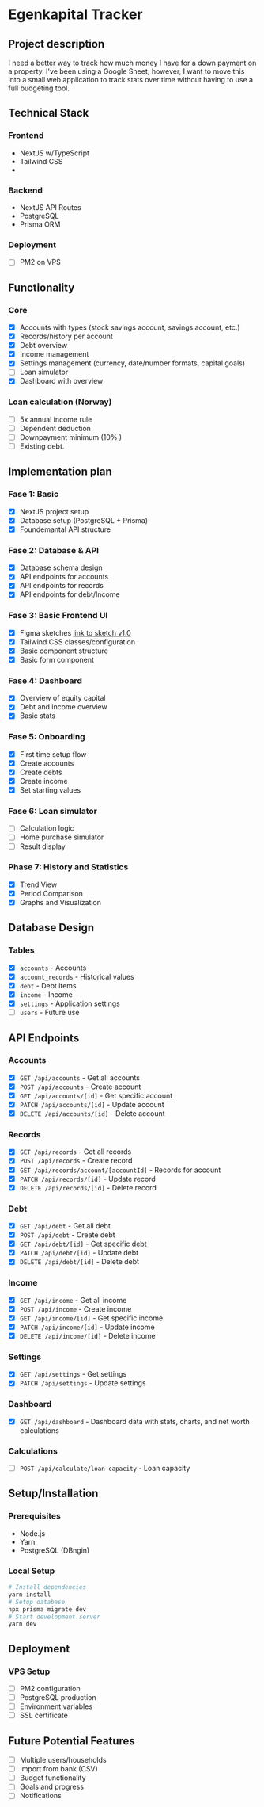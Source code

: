 # Egenkapital Tracker

## Project description
I need a better way to track how much money I have for a down payment on a property. I've been using a Google Sheet; however, I want to move this into a small web application to track stats over time without having to use a full budgeting tool.

## Technical Stack
### Frontend
- NextJS w/TypeScript
- Tailwind CSS
- 

### Backend
- NextJS API Routes
- PostgreSQL
- Prisma ORM

### Deployment
- [ ] PM2 on VPS

## Functionality
### Core
- [x] Accounts with types (stock savings account, savings account, etc.)
- [x] Records/history per account
- [x] Debt overview
- [x] Income management
- [x] Settings management (currency, date/number formats, capital goals)
- [ ] Loan simulator
- [x] Dashboard with overview

### Loan calculation (Norway)
- [ ] 5x annual income rule
- [ ] Dependent deduction
- [ ] Downpayment minimum (10% )
- [ ] Existing debt.

## Implementation plan
### Fase 1: Basic
- [x] NextJS project setup
- [x] Database setup (PostgreSQL + Prisma)
- [x] Foundemantal API structure

### Fase 2: Database & API
- [x] Database schema design
- [x] API endpoints for accounts
- [x] API endpoints for records
- [x] API endpoints for debt/Income

### Fase 3: Basic Frontend UI
- [x] Figma sketches [link to sketch v1.0](https://www.figma.com/design/WmzM4su07X19E3ESEGzRSV/EquityTracker?node-id=0-1&t=k68FtIsCHqWX7rgE-1)
- [x] Tailwind CSS classes/configuration
- [x] Basic component structure
- [x] Basic form component

### Fase 4: Dashboard
- [x] Overview of equity capital
- [x] Debt and income overview
- [x] Basic stats

### Fase 5: Onboarding
- [x] First time setup flow
- [x] Create accounts
- [x] Create debts
- [x] Create income
- [x] Set starting values

### Fase 6: Loan simulator
- [ ] Calculation logic
- [ ] Home purchase simulator
- [ ] Result display

### Phase 7: History and Statistics
- [x] Trend View
- [x] Period Comparison
- [x] Graphs and Visualization

## Database Design
### Tables
- [x] `accounts` - Accounts
- [x] `account_records` - Historical values
- [x] `debt` - Debt items
- [x] `income` - Income
- [x] `settings` - Application settings
- [ ] `users` - Future use

## API Endpoints
### Accounts
- [x] `GET /api/accounts` - Get all accounts
- [x] `POST /api/accounts` - Create account
- [x] `GET /api/accounts/[id]` - Get specific account
- [x] `PATCH /api/accounts/[id]` - Update account
- [x] `DELETE /api/accounts/[id]` - Delete account

### Records
- [x] `GET /api/records` - Get all records
- [x] `POST /api/records` - Create record
- [x] `GET /api/records/account/[accountId]` - Records for account
- [x] `PATCH /api/records/[id]` - Update record
- [x] `DELETE /api/records/[id]` - Delete record

### Debt
- [x] `GET /api/debt` - Get all debt
- [x] `POST /api/debt` - Create debt
- [x] `GET /api/debt/[id]` - Get specific debt
- [x] `PATCH /api/debt/[id]` - Update debt
- [x] `DELETE /api/debt/[id]` - Delete debt

### Income
- [x] `GET /api/income` - Get all income
- [x] `POST /api/income` - Create income
- [x] `GET /api/income/[id]` - Get specific income
- [x] `PATCH /api/income/[id]` - Update income
- [x] `DELETE /api/income/[id]` - Delete income

### Settings
- [x] `GET /api/settings` - Get settings
- [x] `PATCH /api/settings` - Update settings

### Dashboard
- [x] `GET /api/dashboard` - Dashboard data with stats, charts, and net worth calculations

### Calculations
- [ ] `POST /api/calculate/loan-capacity` - Loan capacity

## Setup/Installation
### Prerequisites
- Node.js
- Yarn
- PostgreSQL (DBngin)

### Local Setup
```bash
# Install dependencies
yarn install
# Setup database
npx prisma migrate dev
# Start development server
yarn dev
```

## Deployment
### VPS Setup
- [ ] PM2 configuration
- [ ] PostgreSQL production
- [ ] Environment variables
- [ ] SSL certificate

## Future Potential Features
- [ ] Multiple users/households
- [ ] Import from bank (CSV)
- [ ] Budget functionality
- [ ] Goals and progress
- [ ] Notifications